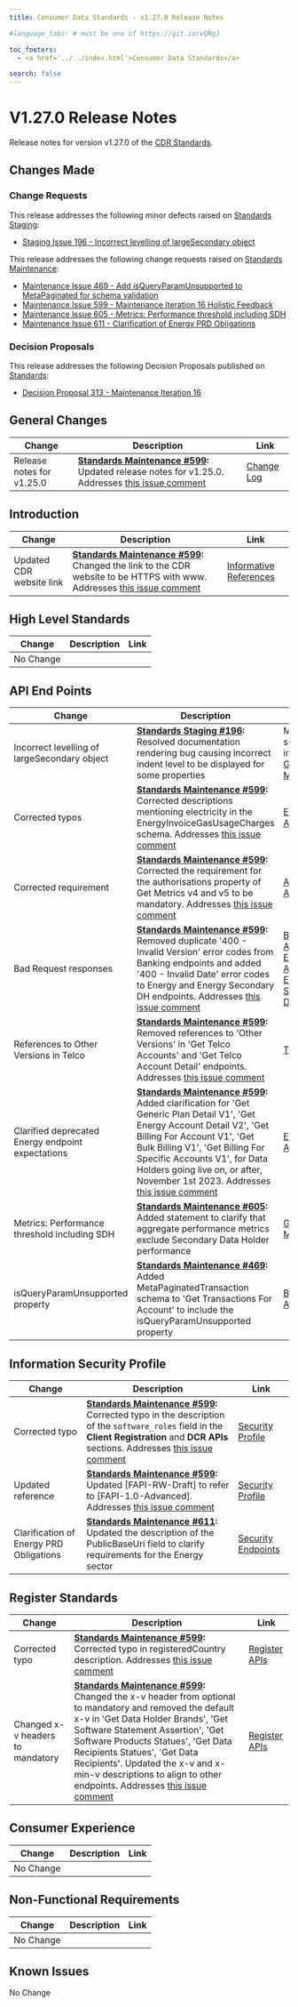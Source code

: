 ```yaml
---
title: Consumer Data Standards - v1.27.0 Release Notes

#language_tabs: # must be one of https://git.io/vQNgJ

toc_footers:
  - <a href='../../index.html'>Consumer Data Standards</a>

search: false
---
```


# V1.27.0 Release Notes
Release notes for version v1.27.0 of the [CDR Standards](../../index.html).

## Changes Made
### Change Requests

This release addresses the following minor defects raised on [Standards Staging](https://github.com/ConsumerDataStandardsAustralia/standards-staging/issues):

- [Staging Issue 196 - Incorrect levelling of largeSecondary object](https://github.com/ConsumerDataStandardsAustralia/standards-staging/issues/196)

This release addresses the following change requests raised on [Standards Maintenance](https://github.com/ConsumerDataStandardsAustralia/standards-maintenance/issues):

- [Maintenance Issue 469 - Add isQueryParamUnsupported to MetaPaginated for schema validation](https://github.com/ConsumerDataStandardsAustralia/standards-maintenance/issues/469)
- [Maintenance Issue 599 - Maintenance Iteration 16 Holistic Feedback](https://github.com/ConsumerDataStandardsAustralia/standards-maintenance/issues/599)
- [Maintenance Issue 605 - Metrics: Performance threshold including SDH](https://github.com/ConsumerDataStandardsAustralia/standards-maintenance/issues/605)
- [Maintenance Issue 611 - Clarification of Energy PRD Obligations](https://github.com/ConsumerDataStandardsAustralia/standards-maintenance/issues/611)

### Decision Proposals

This release addresses the following Decision Proposals published on [Standards](https://github.com/ConsumerDataStandardsAustralia/standards/issues):

- [Decision Proposal 313 - Maintenance Iteration 16](https://github.com/ConsumerDataStandardsAustralia/standards/issues/313)

## General Changes
|Change|Description|Link|
|------|-----------|----|
| Release notes for v1.25.0 | **[Standards Maintenance #599](https://github.com/ConsumerDataStandardsAustralia/standards-maintenance/issues/599):** Updated release notes for v1.25.0. Addresses [this issue comment](https://github.com/ConsumerDataStandardsAustralia/standards-maintenance/issues/599#issuecomment-1649587194) | [Change Log](../../#change-log) |

## Introduction

|Change|Description|Link|
|------|-----------|----|
| Updated CDR website link | **[Standards Maintenance #599](https://github.com/ConsumerDataStandardsAustralia/standards-maintenance/issues/599):** Changed the link to the CDR website to be HTTPS with www. Addresses [this issue comment](https://github.com/ConsumerDataStandardsAustralia/standards-maintenance/issues/599#issuecomment-1655029056) | [Informative References](../../#informative-references) |

## High Level Standards

|Change|Description|Link|
|------|-----------|----|
| No Change | | |

## API End Points

|Change|Description|Link|
|------|-----------|----|
| Incorrect levelling of largeSecondary object | **[Standards Staging #196](https://github.com/ConsumerDataStandardsAustralia/standards-staging/issues/196):** Resolved documentation rendering bug causing incorrect indent level to be displayed for some properties | Multiple sections, including [Get Metrics](../../#get-metrics) |
| Corrected typos | **[Standards Maintenance #599](https://github.com/ConsumerDataStandardsAustralia/standards-maintenance/issues/599):** Corrected descriptions mentioning electricity in the EnergyInvoiceGasUsageCharges schema. Addresses [this issue comment](https://github.com/ConsumerDataStandardsAustralia/standards-maintenance/issues/599#issuecomment-1678450294) | [Energy APIs](../../#energy-apis) |
| Corrected requirement | **[Standards Maintenance #599](https://github.com/ConsumerDataStandardsAustralia/standards-maintenance/issues/599):** Corrected the requirement for the authorisations property of Get Metrics v4 and v5 to be mandatory. Addresses [this issue comment](https://github.com/ConsumerDataStandardsAustralia/standards-maintenance/issues/599#issuecomment-1691010927) | [Admin APIs](../../#admin-apis) |
| Bad Request responses | **[Standards Maintenance #599](https://github.com/ConsumerDataStandardsAustralia/standards-maintenance/issues/599):** Removed duplicate '400 - Invalid Version' error codes from Banking endpoints and added '400 - Invalid Date' error codes to Energy and Energy Secondary DH endpoints. Addresses [this issue comment](https://github.com/ConsumerDataStandardsAustralia/standards-maintenance/issues/599#issuecomment-1633531898) | [Banking APIs](../../#banking-apis)<br />[Energy APIs](../../#energy-apis)<br />[Energy Secondary DH APIs](../../#energy-secondary-dh-apis) |
| References to Other Versions in Telco | **[Standards Maintenance #599](https://github.com/ConsumerDataStandardsAustralia/standards-maintenance/issues/599):** Removed references to 'Other Versions' in 'Get Telco Accounts' and 'Get Telco Account Detail' endpoints. Addresses [this issue comment](https://github.com/ConsumerDataStandardsAustralia/standards-maintenance/issues/599#issuecomment-1663584916) | [Telco APIs](../../includes/additional/candidates/telco.html#telco-apis) |
| Clarified deprecated Energy endpoint expectations | **[Standards Maintenance #599](https://github.com/ConsumerDataStandardsAustralia/standards-maintenance/issues/599):** Added clarification for 'Get Generic Plan Detail V1', 'Get Energy Account Detail V2', 'Get Billing For Account V1', 'Get Bulk Billing V1', 'Get Billing For Specific Accounts V1', for Data Holders going live on, or after, November 1st 2023. Addresses [this issue comment](https://github.com/ConsumerDataStandardsAustralia/standards-maintenance/issues/599#issuecomment-1696556235) | [Energy APIs](../../#energy-apis) |
| Metrics: Performance threshold including SDH | **[Standards Maintenance #605](https://github.com/ConsumerDataStandardsAustralia/standards-maintenance/issues/605):** Added statement to clarify that aggregate performance metrics exclude Secondary Data Holder performance | [Get Metrics](../../#get-metrics) |
| isQueryParamUnsupported property | **[Standards Maintenance #469](https://github.com/ConsumerDataStandardsAustralia/standards-maintenance/issues/469):** Added MetaPaginatedTransaction schema to 'Get Transactions For Account' to include the isQueryParamUnsupported property | [Banking APIs](../../#banking-apis) |

## Information Security Profile

|Change|Description|Link|
|------|-----------|----|
| Corrected typo | **[Standards Maintenance #599](https://github.com/ConsumerDataStandardsAustralia/standards-maintenance/issues/599):** Corrected typo in the description of the `software_roles` field in the **Client Registration** and **DCR APIs** sections. Addresses [this issue comment](https://github.com/ConsumerDataStandardsAustralia/standards-maintenance/issues/599#issuecomment-1700463647) | [Security Profile](../../#security-profile) |
| Updated reference | **[Standards Maintenance #599](https://github.com/ConsumerDataStandardsAustralia/standards-maintenance/issues/599):** Updated [FAPI-RW-Draft] to refer to [FAPI-1.0-Advanced]. Addresses [this issue comment](https://github.com/ConsumerDataStandardsAustralia/standards-maintenance/issues/599#issuecomment-1709482553) | [Security Profile](../../#security-profile) |
| Clarification of Energy PRD Obligations | **[Standards Maintenance #611](https://github.com/ConsumerDataStandardsAustralia/standards-maintenance/issues/611):** Updated the description of the PublicBaseUri field to clarify requirements for the Energy sector | [Security Endpoints](../../#security-endpoints) |

## Register Standards

|Change|Description|Link|
|------|-----------|----|
| Corrected typo | **[Standards Maintenance #599](https://github.com/ConsumerDataStandardsAustralia/standards-maintenance/issues/599):** Corrected typo in registeredCountry description. Addresses [this issue comment](https://github.com/ConsumerDataStandardsAustralia/standards-maintenance/issues/599#issuecomment-1667114199) | [Register APIs](../../#register-apis) |
| Changed x-v headers to mandatory | **[Standards Maintenance #599](https://github.com/ConsumerDataStandardsAustralia/standards-maintenance/issues/599):** Changed the x-v header from optional to mandatory and removed the default x-v in 'Get Data Holder Brands', 'Get Software Statement Assertion', 'Get Software Products Statues', 'Get Data Recipients Statues', 'Get Data Recipients'. Updated the x-v and x-min-v descriptions to align to other endpoints. Addresses [this issue comment](https://github.com/ConsumerDataStandardsAustralia/standards-maintenance/issues/599#issuecomment-1689276435) | [Register APIs](../../#register-apis) |

## Consumer Experience

|Change|Description|Link|
|------|-----------|----|
| No Change | | |

## Non-Functional Requirements

|Change|Description|Link|
|------|-----------|----|
| No Change | | |

## Known Issues

No Change
